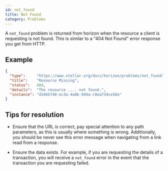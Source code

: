 ```yaml
---
id: not_found
title: Not Found
category: Problems
---
```


A `not_found` problem is returned from horizon when the resource a client is
requesting is not found.  This is similar to a "404 Not Found" error response
you get from HTTP.

## Example

```json
{
  "type":     "https://www.stellar.org/docs/horizon/problems/not_found",
  "title":    "Resource Missing",
  "status":   404,
  "details":  "The resource .... not found.",
  "instance": "d3465740-ec3a-4a0b-9d4a-c9ea734ce58a"
}
```

## Tips for resolution

- Ensure that the URL is correct, pay special attention to any path parameters,
  as this is usually where something is wrong.  Additionally, you should be
  never see this error message when navigating from a link read from a response.

- Ensure the data exists. For example, if you are requesting the details of a
  transaction, you will receive a `not_found` error in the event that the
  transaction you are requesting failed.

